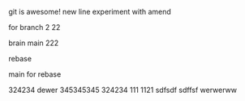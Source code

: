git is awesome!
new line
experiment with amend

for branch 2
22

brain main 222

rebase

main for rebase

324234
dewer
345345345
324234
111
1121
sdfsdf
sdffsf
werwerww
